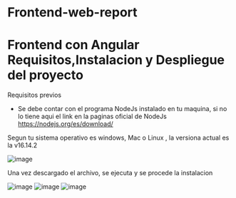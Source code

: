 # Frontend-web-report
# Frontend con Angular  Requisitos,Instalacion y Despliegue del proyecto

Requisitos previos

- Se debe contar con el programa NodeJs instalado en tu maquina, si no lo tiene aqui el link en la paginas oficial de NodeJs
https://nodejs.org/es/download/

Segun tu sistema operativo es windows, Mac o Linux , la versiona actual es la v16.14.2

![image](https://user-images.githubusercontent.com/70036764/163631938-9f194125-a790-42a2-809c-d9cbabbc7ce0.png)

Una vez descargado el archivo, se ejecuta y se procede la instalacion

![image](https://user-images.githubusercontent.com/70036764/163632125-711ad9e5-89ee-4a11-902e-8a5aae9b8c69.png)
![image](https://user-images.githubusercontent.com/70036764/163632179-74ff76a9-a6ea-4a79-84d9-01fe249f1ce6.png)
![image](https://user-images.githubusercontent.com/70036764/163632277-2d9babee-d361-4776-884f-43b00da24925.png)
